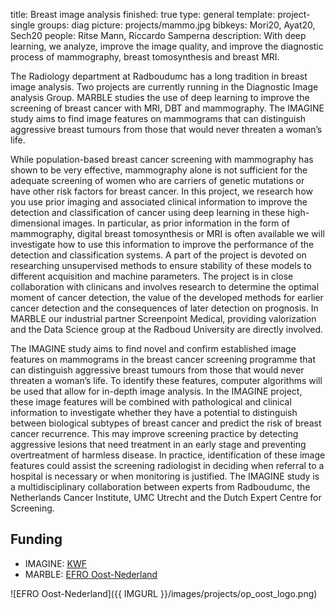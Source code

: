 title: Breast image analysis
finished: true
type: general
template: project-single
groups: diag
picture: projects/mammo.jpg
bibkeys: Mori20, Ayat20, Sech20
people: Ritse Mann, Riccardo Samperna
description: With deep learning, we analyze, improve the image quality, and improve the diagnostic process of mammography, breast tomosynthesis and breast MRI. 

The Radiology department at Radboudumc has a long tradition in breast image analysis. Two projects are currently running in the Diagnostic Image analysis Group. MARBLE studies the use of deep learning to improve the screening of breast cancer with MRI, DBT and mammography. The IMAGINE study aims to find image features on mammograms that can distinguish aggressive breast tumours from those that would never threaten a woman’s life.

While population-based breast cancer screening with mammography has shown to be very effective, mammography alone is not sufficient for the adequate screening of women who are carriers of genetic mutations or have other risk factors for breast cancer. In this project, we research how you use prior imaging and associated clinical information to improve the detection and classification of cancer using deep learning in these high-dimensional images. In particular, as prior information in the form of mammography, digital breast tomosynthesis or MRI is often available we will investigate how to use this information to improve the performance of the detection and classification systems. A part of the project is devoted on researching unsupervised methods to ensure stability of these models to different acquisition and machine parameters. The project is in close collaboration with clinicans and involves research to determine the optimal moment of cancer detection, the value of the developed methods for earlier cancer detection and the consequences of later detection on prognosis. In MARBLE our industrial partner Screenpoint Medical, providing valorization and the Data Science group at the Radboud University are directly involved.

The IMAGINE study aims to find novel and confirm established image features on mammograms in the breast cancer screening programme that can distinguish aggressive breast tumours from those that would never threaten a woman’s life. To identify these features, computer algorithms will be used that allow for in-depth image analysis. In the IMAGINE project, these image features will be combined with pathological and clinical information to investigate whether they have a potential to distinguish between biological subtypes of breast cancer and predict the risk of breast cancer recurrence. This may improve screening practice by detecting aggressive lesions that need treatment in an early stage and preventing overtreatment of harmless disease.  In practice, identification of these image features could assist the screening radiologist in deciding when referral to a hospital is necessary or when monitoring is justified. The IMAGINE study is a multidisciplinary collaboration between experts from Radboudumc, the Netherlands Cancer Institute, UMC Utrecht and the Dutch Expert Centre for Screening.

## Funding
* IMAGINE: [KWF](https://kwf.nl/)
* MARBLE: [EFRO Oost-Nederland](https://www.op-oost.eu/)

![EFRO Oost-Nederland]({{ IMGURL }}/images/projects/op_oost_logo.png)
